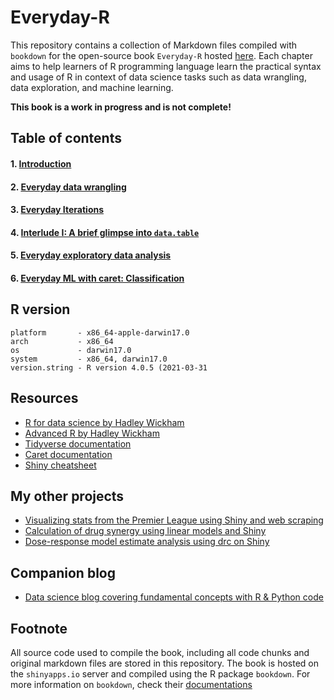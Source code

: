 # Everyday-R
This repository contains a collection of Markdown files compiled with `bookdown` for the open-source book `Everyday-R` hosted [here](https://bookdown.org/brianjmpark/everydayR/). Each chapter aims to help learners of R programming language learn the practical syntax and usage of R in context of data science tasks such as data wrangling, data exploration, and machine learning.  

**This book is a work in progress and is not complete!**

## Table of contents
#### 1. [Introduction](https://bookdown.org/brianjmpark/everydayR/#introduction)
#### 2. [Everyday data wrangling](https://bookdown.org/brianjmpark/everydayR/everyday-data-wrangling.html)
#### 3. [Everyday Iterations](https://bookdown.org/brianjmpark/everydayR/everyday-iterations.html)
#### 4. [Interlude I: A brief glimpse into `data.table`](https://bookdown.org/brianjmpark/everydayR/interlude-i-a-brief-glimpse-into-data.html)
#### 5. [Everyday exploratory data analysis](https://bookdown.org/brianjmpark/everydayR/everyday-exploratory-data-analysis.html)
#### 6. [Everyday ML with caret: Classification](https://bookdown.org/brianjmpark/everydayR/everyday-ml-classification.html)

## R version
```{r}
platform       - x86_64-apple-darwin17.0     
arch           - x86_64                      
os             - darwin17.0                  
system         - x86_64, darwin17.0   
version.string - R version 4.0.5 (2021-03-31
```

## Resources
* [R for data science by Hadley Wickham](https://r4ds.had.co.nz/)
* [Advanced R by Hadley Wickham](https://adv-r.hadley.nz/)
* [Tidyverse documentation](https://www.tidyverse.org/)
* [Caret documentation](https://topepo.github.io/caret/)
* [Shiny cheatsheet](https://shiny.rstudio.com/images/shiny-cheatsheet.pdf)


## My other projects
* [Visualizing stats from the Premier League using Shiny and web scraping](https://github.com/snowoflondon/PL_Visualizer)
* [Calculation of drug synergy using linear models and Shiny](https://github.com/snowoflondon/CIComputeR_WEB)
* [Dose-response model estimate analysis using drc on Shiny](https://github.com/snowoflondon/LL4R)

## Companion blog
* [Data science blog covering fundamental concepts with R & Python code](https://brianjmpark.github.io/)

## Footnote
All source code used to compile the book, including all code chunks and original markdown files are stored in this repository. The book is hosted on the `shinyapps.io` server and compiled using the R package `bookdown`. For more information on `bookdown`, check their [documentations](https://bookdown.org/yihui/bookdown/get-started.html)
